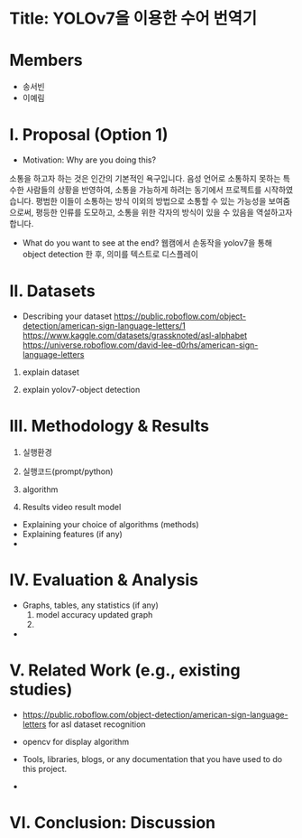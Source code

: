 Title: YOLOv7을 이용한 수어 번역기
==========
Members
===========
* 송서빈 
* 이예림

I. Proposal (Option 1)
=============================
- Motivation: Why are you doing this?

소통을 하고자 하는 것은 인간의 기본적인 욕구입니다. 음성 언어로 소통하지 못하는 특수한 사람들의 상황을 반영하여, 소통을 가능하게 하려는 동기에서 프로젝트를 시작하였습니다.
평범한 이들이 소통하는 방식 이외의 방법으로 소통할 수 있는 가능성을 보여줌으로써, 평등한 인류를 도모하고, 소통을 위한 각자의 방식이 있을 수 있음을 역설하고자 합니다.

- What do you want to see at the end?
웹캠에서 손동작을 yolov7을 통해 object detection 한 후, 의미를 텍스트로 디스플레이
  
II. Datasets
======================================
- Describing your dataset
https://public.roboflow.com/object-detection/american-sign-language-letters/1
https://www.kaggle.com/datasets/grassknoted/asl-alphabet
https://universe.roboflow.com/david-lee-d0rhs/american-sign-language-letters
1) explain dataset

2) explain yolov7-object detection


III. Methodology & Results
========================
1) 실행환경


2) 실행코드(prompt/python)

3) algorithm

4) Results
video
result model



- Explaining your choice of algorithms (methods)
- Explaining features (if any)
- 
IV. Evaluation & Analysis
=====================
- Graphs, tables, any statistics (if any)
  1) model accuracy updated graph
  2) 
- 
V. Related Work (e.g., existing studies)
==================
- https://public.roboflow.com/object-detection/american-sign-language-letters
for asl dataset recognition
- opencv
for display algorithm
  
- Tools, libraries, blogs, or any documentation that you have used to do this project.
- 
VI. Conclusion: Discussion
=======================
